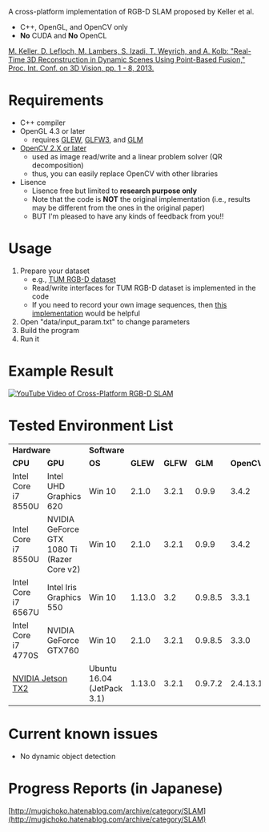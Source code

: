 A cross-platform implementation of RGB-D SLAM proposed by Keller et al.
* C++, OpenGL, and OpenCV only
* **No** CUDA and **No** OpenCL

[M. Keller, D. Lefloch, M. Lambers, S. Izadi, T. Weyrich, and A. Kolb: "Real-Time 3D Reconstruction in Dynamic Scenes Using Point-Based Fusion," Proc. Int. Conf. on 3D Vision, pp. 1 - 8, 2013.](http://ieeexplore.ieee.org/document/6599048/)

# Requirements

* C++ compiler
* OpenGL 4.3 or later
    * requires [GLEW](http://glew.sourceforge.net/), [GLFW3](http://www.glfw.org/), and [GLM](https://glm.g-truc.net/0.9.8/index.html)
* [OpenCV 2.X or later](https://opencv.org/)
    * used as image read/write and a linear problem solver (QR decomposition)
    * thus, you can easily replace OpenCV with other libraries
* Lisence
	* Lisence free but limited to **research purpose only**
	* Note that the code is **NOT** the original implementation (i.e., results may be different from the ones in the original paper)
	* BUT I'm pleased to have any kinds of feedback from you!!

# Usage

1. Prepare your dataset
	* e.g., [TUM RGB-D dataset](https://vision.in.tum.de/data/datasets/rgbd-dataset)
	* Read/write interfaces for TUM RGB-D dataset is implemented in the code
	* If you need to record your own image sequences, then [this implementation](https://github.com/chaowang15/RGBDCapture) would be helpful
2. Open "data/input_param.txt" to change parameters
3. Build the program
4. Run it

# Example Result

[![YouTube Video of Cross-Platform RGB-D SLAM](https://img.youtube.com/vi/0sRPtVyJc5w/0.jpg)](https://www.youtube.com/watch?v=0sRPtVyJc5w)

# Tested Environment List
<table>
	<tbody>
		<tr>
			<td colspan="2"><b>Hardware</b></td>
			<td colspan="5"><b>Software</b></td>
		</tr>
		<tr>
			<td><b>CPU</b></td>
			<td><b>GPU</b></td>
			<td><b>OS</b></td>
			<td><b>GLEW</b></td>
			<td><b>GLFW</b></td>
			<td><b>GLM</b></td>
			<td><b>OpenCV</b></td>
		</tr>
		<tr>
			<td>Intel Core i7 8550U</td>
			<td>Intel UHD Graphics 620</td>
			<td>Win 10</td>
			<td>2.1.0</td>
			<td>3.2.1</td>
			<td>0.9.9</td>
			<td>3.4.2</td>
		</tr>
		<tr>
			<td>Intel Core i7 8550U</td>
			<td>NVIDIA GeForce GTX 1080 Ti (Razer Core v2)</td>
			<td>Win 10</td>
			<td>2.1.0</td>
			<td>3.2.1</td>
			<td>0.9.9</td>
			<td>3.4.2</td>
		</tr>
		<tr>
			<td>Intel Core i7 6567U</td>
			<td>Intel Iris Graphics 550</td>
			<td>Win 10</td>
			<td>1.13.0</td>
			<td>3.2</td>
			<td>0.9.8.5</td>
			<td>3.3.1</td>
		</tr>
		<tr>
			<td>Intel Core i7 4770S</td>
			<td>NVIDIA GeForce GTX760</td>
			<td>Win 10</td>
			<td>2.1.0</td>
			<td>3.2.1</td>
			<td>0.9.8.5</td>
			<td>3.3.0</td>
		</tr>
		<tr>
			<td colspan="2"><a href="https://developer.nvidia.com/embedded/buy/jetson-tx2" target="_blank">NVIDIA Jetson TX2</a></td>
			<td>Ubuntu 16.04 (JetPack 3.1)</td>
			<td>1.13.0</td>
			<td>3.2.1</td>
			<td>0.9.7.2</td>
			<td>2.4.13.1</td>
		</tr>
	</tbody>
</table>

# Current known issues

* No dynamic object detection

# Progress Reports (in Japanese)

[http://mugichoko.hatenablog.com/archive/category/SLAM](http://mugichoko.hatenablog.com/archive/category/SLAM)